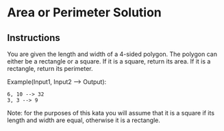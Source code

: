 # Area or Perimeter Solution

## Instructions

You are given the length and width of a 4-sided polygon. The polygon can either be a rectangle or a square.
If it is a square, return its area. If it is a rectangle, return its perimeter.

Example(Input1, Input2 --> Output):
```
6, 10 --> 32
3, 3 --> 9
```
Note: for the purposes of this kata you will assume that it is a square if its length and width are equal, otherwise it is a rectangle.
